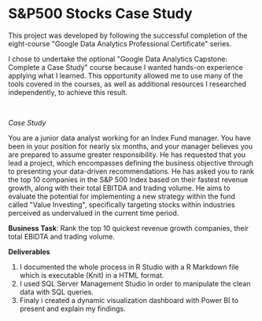 # S&P500 Stocks Case Study
This project was developed by following the successful completion of the eight-course "Google Data Analytics Professional Certificate" series.

I chose to undertake the optional "Google Data Analytics Capstone: Complete a Case Study" course because I wanted hands-on experience applying what I learned. This opportunity allowed me to use many of the tools covered in the courses, as well as additional resources I researched independently, to achieve this result.

<br>

*Case Study*

You are a junior data analyst working for an Index Fund manager. You have been in your position for nearly six months, and your manager believes you are prepared to assume greater responsibility. He has requested that you lead a project, which encompasses defining the business objective through to presenting your data-driven recommendations. He has asked you to rank the top 10 companies in the S&P 500 Index based on their fastest revenue growth, along with their total EBITDA and trading volume. He aims to evaluate the potential for implementing a new strategy within the fund called "Value Investing", specifically targeting stocks within industries perceived as undervalued in the current time period.

**Business Task**: Rank the top 10 quickest revenue growth companies, their total EBIDTA and trading volume.

**Deliverables**
1) I documented the whole process in R Studio with a R Markdown file which is executable (Knit) in a HTML format.
2) I used SQL Server Management Studio in order to manipulate the clean data with SQL queries.
3) Finaly i created a dynamic visualization dashboard with Power BI to present and explain my findings.


